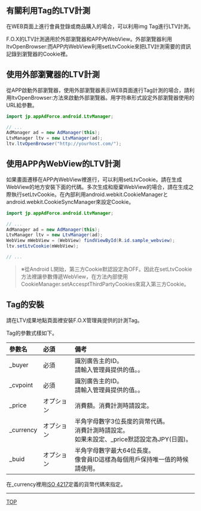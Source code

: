 ## 有關利用Tag的LTV計測

在WEB頁面上進行會員登錄或商品購入的場合，可以利用img Tag進行LTV計測。

F.O.X的LTV計測適用於外部瀏覽器和APP內WebView。外部瀏覽器利用ltvOpenBrowser:而APP内WebView利用setLtvCookie來把LTV計測需要的資訊記錄到瀏覽器的Cookie裡。

## 使用外部瀏覽器的LTV計測

從APP啟動外部瀏覽器，使用外部瀏覽器表示WEB頁面進行Tag計測的場合，請利用ltvOpenBrowser:方法來啟動外部瀏覽器。用字符串形式設定外部瀏覽器使用的URL給參數。

```java
import jp.appAdForce.android.LtvManager;

// ...
AdManager ad = new AdManager(this);
LtvManager ltv = new LtvManager(ad);
ltv.ltvOpenBrowser("http://yourhost.com/");
```

## 使用APP內WebView的LTV計測

如果畫面遷移在APP內WebView裡進行，可以利用setLtvCookie。請在生成WebView的地方安裝下面的代碼。多次生成和廢棄WebView的場合，請在生成之際執行setLtvCookie。在內部利用android.webkit.CookieManagerとandroid.webkit.CookieSyncManager來設定Cookie。

```java
import jp.appAdForce.android.LtvManager;

// ...
AdManager ad = new AdManager(this);
LtvManager ltv = new LtvManager(ad);
WebView mWebView = (WebView) findViewById(R.id.sample_webview);
ltv.setLtvCookie(mWebView);

// ...
```
> ※從Android L開始，第三方Cookie默認設定為OFF。因此在setLtvCookie方法裡讓參數傳遞WebView，在方法內部使用CookieManager.setAccesptThirdPartyCookies來寫入第三方Cookie。

## Tag的安裝

請在LTV成果地點頁面裡安裝F.O.X管理員提供的計測Tag。

Tag的參數式樣如下。

|參數名|必須|備考|
|:-----|:-----|:-----|
|_buyer|必須|識別廣告主的ID。<br />請輸入管理員提供的值。。|
|_cvpoint|必須|識別廣告主的ID。<br />請輸入管理員提供的值。。|
|_price|オプション|消費額。消費計測時請設定。|
|_currency|オプション|半角字母數字3位長度的貨幣代碼。<br />消費計測時請設定。<br />如果未設定、_price默認設定為JPY(日圓)。|
|_buid|オプション|半角字母數字最大64位長度。<br />像會員ID這樣為每個用戶保持唯一值的時候請使用。|


在_currency裡用[ISO 4217](http://ja.wikipedia.org/wiki/ISO_4217)定義的貨幣代碼來指定。

---
[TOP](/3.x/lang/zh-tw/README.md)
